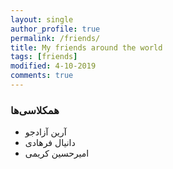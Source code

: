 ```yaml
---
layout: single
author_profile: true
permalink: /friends/
title: My friends around the world
tags: [friends]
modified: 4-10-2019
comments: true
---
```


### همکلاسی‌ها
* آرین آزادجو
* دانیال فرهادی
* امیرحسین کریمی



